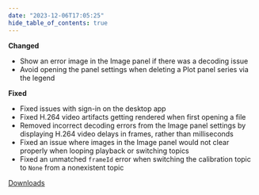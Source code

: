 ```yaml
---
date: "2023-12-06T17:05:25"
hide_table_of_contents: true
---
```

**Changed**

- Show an error image in the Image panel if there was a decoding issue
- Avoid opening the panel settings when deleting a Plot panel series via the legend

**Fixed**

- Fixed issues with sign-in on the desktop app
- Fixed H.264 video artifacts getting rendered when first opening a file
- Removed incorrect decoding errors from the Image panel settings by displaying H.264 video delays in frames, rather than milliseconds
- Fixed an issue where images in the Image panel would not clear properly when looping playback or switching topics
- Fixed an unmatched `frameId` error when switching the calibration topic to `None` from a nonexistent topic

[Downloads](https://github.com/foxglove/studio/releases/tag/v1.80.0)
